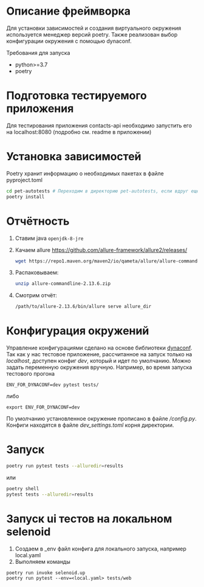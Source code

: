 # Описание фреймворка
   Для установки зависимостей и создания виртуального окружения используется менеджер версий poetry.
   Также реализован выбор конфигурации окружения с помощью dynaconf.


Требования для запуска

* python>=3.7
* poetry

# Подготовка тестируемого приложения
   Для тестирования приложения contacts-api необходимо запустить его на localhost:8080 
   (подробно см. readme в приложении)

# Установка зависимостей
Poetry хранит информацию о необходимых пакетах в файле pyproject.toml
```sh
cd pet-autotests # Переходим в директорию pet-autotests, если вдруг еще не находимся в ней
poetry install
```

# Отчётность

1. Ставим java `openjdk-8-jre`

1. Качаем allure https://github.com/allure-framework/allure2/releases/
    ```sh
    wget https://repo1.maven.org/maven2/io/qameta/allure/allure-commandline/2.13.6/allure-commandline-2.13.6.zip
    ```

1. Распаковываем:
    ```sh
    unzip allure-commandline-2.13.6.zip
    ```

1. Смотрим отчёт:
    ```sh
    /path/to/allure-2.13.6/bin/allure serve allure_dir

    ```

# Конфигурация окружений
Управление конфигурациями сделано на основе библиотеки [dynaconf](https://www.dynaconf.com/).
Так как у нас тестовое приложение, рассчитанное на запуск только на _localhost_, доступен конфиг _dev_,
который и идет по умолчанию. Можно задать переменную окружения вручную.
Например, во время запуска тестового прогона
```shell
ENV_FOR_DYNACONF=dev pytest tests/
```
либо
```shell
export ENV_FOR_DYNACONF=dev
```
По умолчанию установленное окружение прописано в файле _/config.py_.
Конфиги находятся в файле _dev_settings.toml_ корня директории.

# Запуск

```sh
poetry run pytest tests --alluredir=results
```
или
```sh
poetry shell
pytest tests --alluredir=results
```

# Запуск ui тестов на локальном selenoid
1. Создаем в _env файл конфига для локального запуска, например local.yaml
2. Выполняем команды
```
poetry run invoke selenoid.up
poetry run pytest --env=<local.yaml> tests/web
```